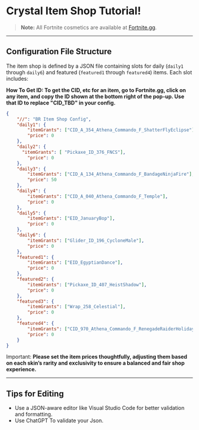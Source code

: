 # Crystal Item Shop Tutorial!

> **Note:**
> All Fortnite cosmetics are available at [Fortnite.gg](https://fortnite.gg/cosmetics?game=br&type=outfit&season=1,2,3,4,5,6,7,8,9,10,11,12,13,14,15,16,17,18,19).

---

## Configuration File Structure

The item shop is defined by a JSON file containing slots for daily (`daily1` through `daily6`) and featured (`featured1` through `featured4`) items. Each slot includes:

**How To Get ID: To get the CID, etc for an item, go to Fortnite.gg, click on any item, and copy the ID shown at the bottom right of the pop-up. Use that ID to replace "CID_TBD" in your config.**
```json
{
    "//": "BR Item Shop Config",
    "daily1": {
        "itemGrants": ["CID_A_354_Athena_Commando_F_ShatterFlyEclipse"],
        "price": 0
    },
    "daily2": {
      "itemGrants": [ "Pickaxe_ID_376_FNCS"],
        "price": 0
    },
    "daily3": {
        "itemGrants": ["CID_A_134_Athena_Commando_F_BandageNinjaFire"],
        "price": 50
    },
    "daily4": {
        "itemGrants": ["CID_A_040_Athena_Commando_F_Temple"],
        "price": 0
    },
    "daily5": {
        "itemGrants": ["EID_JanuaryBop"],
        "price": 0
    },
    "daily6": {
        "itemGrants": ["Glider_ID_196_CycloneMale"],
        "price": 0
    },
    "featured1": {
        "itemGrants": ["EID_EgyptianDance"],
        "price": 0
    },
    "featured2": {
        "itemGrants": ["Pickaxe_ID_407_HeistShadow"],
        "price": 0
    },
    "featured3": {
        "itemGrants": ["Wrap_258_Celestial"],
        "price": 0
    },
    "featured4": {
        "itemGrants": ["CID_970_Athena_Commando_F_RenegadeRaiderHoliday"],
        "price": 0
    }   
}
```
Important:
**Please set the item prices thoughtfully, adjusting them based on each skin’s rarity and exclusivity to ensure a balanced and fair shop experience.**


---

## Tips for Editing

* Use a JSON-aware editor like Visual Studio Code for better validation and formatting.
* Use ChatGPT To validate your Json.
